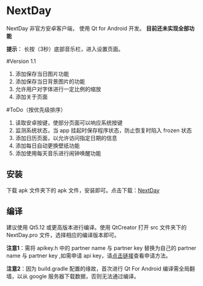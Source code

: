 # NextDay
NextDay 非官方安卓客户端， 使用 Qt  for Android 开发。 **目前还未实现全部功能**

**提示**： 长按（3秒）底部音乐栏，进入设置页面。

#Version 1.1
1. 添加保存当日图片功能
2. 添加保存当日背景图片的功能
3. 允许用户对字体进行一定比例的缩放
4. 添加关于页面

#ToDo（按优先级排序）
1. 读取安卓按键，使部分页面可以响应系统按键
2. 监测系统状态，当 app 挂起时保存程序状态，防止恢复时陷入 frozen 状态
3. 添加日历页面，以允许访问指定日期的信息
4. 添加每日自动更换壁纸功能
5. 添加使用每天音乐进行闹钟唤醒功能


## 安装
下载 apk 文件夹下的 apk 文件，安装即可。点击下载：[NextDay](https://github.com/canghai1234/NextDay/blob/master/apk/NextDay.apk?raw=true)

## 编译
建议使用 Qt5.12 或更高版本进行编译。使用 QtCreator 打开 src 文件夹下的 NextDay.pro 文件，选择相应的编译版本即可。

**注意1**：需将 apikey.h 中的 partner name 与 partner key 替换为自己的 partner name 与 partner key ,如需申请 api key，请[点击链接](https://github.com/NXMIX/nextday-public-api/wiki/%E5%A6%82%E4%BD%95%E7%94%B3%E8%AF%B7)查看申请方法。

**注意2**：因为 build.gradle 配置的缘故，首次进行 Qt For Android 编译需全局翻墙，以从 google 服务器下载数据，否则无法通过编译。
